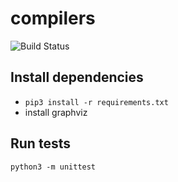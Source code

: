 # compilers
![Build Status](https://travis-ci.org/andreymgn/compilers.svg?branch=master)
## Install dependencies
- ```pip3 install -r requirements.txt```
- install graphviz
## Run tests
```python3 -m unittest```
